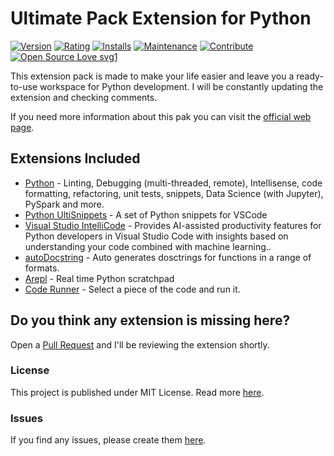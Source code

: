 # Ultimate Pack Extension for Python
[![Version](https://vsmarketplacebadge.apphb.com/version-short/EliazBobadilla.python-ultiextension-pack.svg)](https://marketplace.visualstudio.com/items?itemName=EliazBobadilla.python-ultiextension-pack) [![Rating](https://vsmarketplacebadge.apphb.com/rating-short/EliazBobadilla.python-ultiextension-pack.svg)](https://marketplace.visualstudio.com/items?itemName=EliazBobadilla.python-ultiextension-pack) [![Installs](https://vsmarketplacebadge.apphb.com/installs/EliazBobadilla.python-ultiextension-pack.svg)](https://marketplace.visualstudio.com/items?itemName=EliazBobadilla.python-ultiextension-pack) [![Maintenance](https://img.shields.io/badge/Maintained%3F-Yes-green.svg)](https://github.com/EliazBobadilla/Python-UltiExtension-Pack-VSCode/commits/main) [![Contribute](https://img.shields.io/badge/Help-Contribute-551A8B.svg)](https://github.com/EliazBobadilla/Python-UltiExtension-Pack-VSCode/blob/main/CONTRIBUTING.md) [![Open Source Love svg1](https://badges.frapsoft.com/os/v1/open-source.svg?v=103)](https://opensource.org) 

This extension pack is made to make your life easier and leave you a ready-to-use workspace for Python development. I will be constantly updating the extension and checking comments.

If you need more information about this pak you can visit the [official web page](https://eliazbobadilla.github.io/Python-UltiExtension-Pack-VSCode).

## Extensions Included

* [Python](https://marketplace.visualstudio.com/items?itemName=ms-python.python) - Linting, Debugging (multi-threaded, remote), Intellisense, code formatting, refactoring, unit tests, snippets, Data Science (with Jupyter), PySpark and more.  
* [Python UltiSnippets](https://marketplace.visualstudio.com/items?itemName=EliazBobadilla.python-ultisnippets) - A set of Python snippets for VSCode
* [Visual Studio IntelliCode](https://marketplace.visualstudio.com/items?itemName=VisualStudioExptTeam.vscodeintellicode) - Provides AI-assisted productivity features for Python developers in Visual Studio Code with insights based on understanding your code combined with machine learning..
* [autoDocstring](https://marketplace.visualstudio.com/items?itemName=njpwerner.autodocstring) - Auto generates dosctrings for functions in a range of formats.
* [Arepl](https://marketplace.visualstudio.com/items?itemName=almenon.arepl) - Real time Python scratchpad
* [Code Runner](https://marketplace.visualstudio.com/items?itemName=formulahendry.code-runner) - Select a piece of the code and run it.

## Do you think any extension is missing here?
Open a [Pull Request](https://github.com/EliazBobadilla/Python-UltiExtension-Pack-VSCode/pulls) and I'll be reviewing the extension shortly.
### License
This project is published under MIT License. Read more [here](./LICENSE).
### Issues
If you find any issues, please create them [here](https://github.com/EliazBobadilla/Python-UltiExtension-Pack-VSCode/issues).
